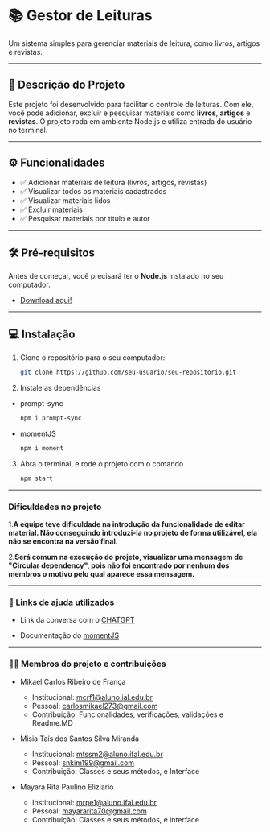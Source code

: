 # 📚 Gestor de Leituras

Um sistema simples para gerenciar materiais de leitura, como livros, artigos e revistas.

---

## 📝 Descrição do Projeto

Este projeto foi desenvolvido para facilitar o controle de leituras. Com ele, você pode adicionar, excluir e pesquisar materiais como **livros**, **artigos** e **revistas**. O projeto roda em ambiente Node.js e utiliza entrada do usuário no terminal.

---

## ⚙️ Funcionalidades

- ✅ Adicionar materiais de leitura (livros, artigos, revistas)
- ✅ Visualizar todos os materiais cadastrados
- ✅ Visualizar materiais lidos
- ✅ Excluir materiais
- ✅ Pesquisar materiais por título e autor

---

## 🛠️ Pré-requisitos

Antes de começar, você precisará ter o **Node.js** instalado no seu computador.

- [Download aqui!](https://nodejs.org/)

---

## 💻 Instalação

1. Clone o repositório para o seu computador:

   ```bash
   git clone https://github.com/seu-usuario/seu-repositorio.git
2. Instale as dependências

 - prompt-sync
   ```bash
   npm i prompt-sync

 - momentJS
   ```bash
   npm i moment

3. Abra o terminal, e rode o projeto com o comando
   ```bash
   npm start


---

### Dificuldades no projeto

1.**A equipe teve dificuldade na introdução da funcionalidade de **editar material**. Não conseguindo introduzi-la no projeto de forma utilizável, ela não se encontra na versão final.**

2.**Será comum na execução do projeto, visualizar uma mensagem de **"Circular dependency"**, pois não foi encontrado por nenhum dos membros o motivo pelo qual aparece essa mensagem.**

---

### 📎 Links de ajuda utilizados

- Link da conversa com o [CHATGPT](https://chatgpt.com/share/6762189a-42f4-8001-931a-2cb034aa7987)

- Documentação do [momentJS](https://momentjs.com/docs/)

---

### 🧑‍💻 Membros do projeto e contribuições

- Mikael Carlos Ribeiro de França
  - Institucional: mcrf1@aluno.ial.edu.br
  - Pessoal: carlosmikael273@gmail.com
  - Contribuição: Funcionalidades, verificações, validações e Readme.MD

- Misia Taís dos Santos Silva Miranda 
  - Institucional: mtssm2@aluno.ifal.edu.br 
  - Pessoal: snkim199@gmail.com
  - Contribuição: Classes e seus métodos, e Interface

- Mayara Rita Paulino Eliziario
  - Institucional: mrpe1@aluno.ifal.edu.br
  - Pessoal: mayararita70@gmail.com
  - Contribuição: Classes e seus métodos, e interface














